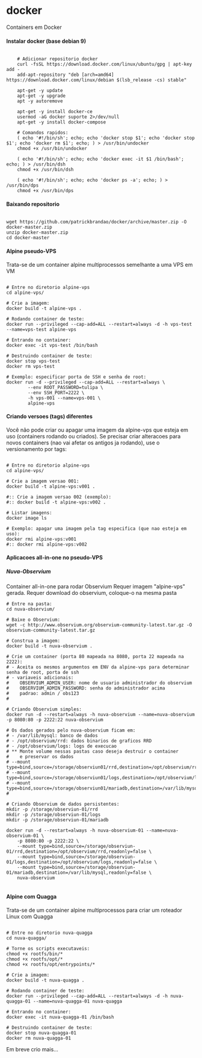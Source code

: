 # docker

Containers em Docker


#### Instalar docker (base debian 9)

```

    # Adicionar repositorio docker
    curl -fsSL https://download.docker.com/linux/ubuntu/gpg | apt-key add -
    add-apt-repository "deb [arch=amd64] https://download.docker.com/linux/debian $(lsb_release -cs) stable"

    apt-get -y update
    apt-get -y upgrade
    apt -y autoremove

    apt-get -y install docker-ce
    usermod -aG docker suporte 2>/dev/null
    apt-get -y install docker-compose

    # Comandos rapidos:
    ( echo '#!/bin/sh'; echo; echo 'docker stop $1'; echo 'docker stop $1'; echo 'docker rm $1'; echo; ) > /usr/bin/undocker
    chmod +x /usr/bin/undocker

    ( echo '#!/bin/sh'; echo; echo 'docker exec -it $1 /bin/bash'; echo; ) > /usr/bin/dsh
    chmod +x /usr/bin/dsh

    ( echo '#!/bin/sh'; echo; echo 'docker ps -a'; echo; ) > /usr/bin/dps
    chmod +x /usr/bin/dps

```


#### Baixando repositorio

```

wget https://github.com/patrickbrandao/docker/archive/master.zip -O docker-master.zip
unzip docker-master.zip
cd docker-master

```


#### Alpine pseudo-VPS

Trata-se de um container alpine multiprocessos semelhante a uma VPS em VM

```

# Entre no diretorio alpine-vps
cd alpine-vps/

# Crie a imagem:
docker build -t alpine-vps .

# Rodando container de teste:
docker run --privileged --cap-add=ALL --restart=always -d -h vps-test --name=vps-test alpine-vps

# Entrando no container:
docker exec -it vps-test /bin/bash

# Destruindo container de teste:
docker stop vps-test
docker rm vps-test

# Exemplo: especificar porta de SSH e senha de root:
docker run -d --privileged --cap-add=ALL --restart=always \
        --env ROOT_PASSWORD=tulipa \
        --env SSH_PORT=2222 \
        -h vps-001 --name=vps-001 \
        alpine-vps

```

#### Criando versoes (tags) diferentes

Você não pode criar ou apagar uma imagem da alpine-vps que esteja em uso (containers rodando ou criados).
Se precisar criar alteracoes para novos containers (nao vai afetar os antigos ja rodando),
use o versionamento por tags:

```

# Entre no diretorio alpine-vps
cd alpine-vps/

# Crie a imagem versao 001:
docker build -t alpine-vps:v001 .

#:: Crie a imagem versao 002 (exemplo):
#:: docker build -t alpine-vps:v002 .

# Listar imagens:
docker image ls

# Exemplo: apagar uma imagem pela tag especifica (que nao esteja em uso):
docker rmi alpine-vps:v001
#:: docker rmi alpine-vps:v002

```


#### Aplicacoes all-in-one no pseudo-VPS

##### Nuva-Observium

Container all-in-one para rodar Observium
Requer imagem "alpine-vps" gerada.
Requer download do observium, coloque-o na mesma pasta

```
# Entre na pasta:
cd nuva-observium/

# Baixe o Observium:
wget -c http://www.observium.org/observium-community-latest.tar.gz -O observium-community-latest.tar.gz

# Construa a imagem:
docker build -t nuva-observium .

# Crie um container (porta 80 mapeada na 8080, porta 22 mapeada na 2222):
# - Aceita os mesmos argumentos em ENV da alpine-vps para determinar senha de root, porta de ssh
# - variaveis adicionais:
#    OBSERVIUM_ADMIN_USER: nome de usuario administrador do observium
#    OBSERVIUM_ADMIN_PASSWORD: senha do administrador acima
#    padrao: admin / obs123
#

# Criando Observium simples:
docker run -d --restart=always -h nuva-observium --name=nuva-observium -p 8080:80 -p 2222:22 nuva-observium

# Os dados gerados pelo nuva-observium ficam em:
# - /var/lib/mysql: banco de dados
# - /opt/observium/rrd: dados binarios de graficos RRD
# - /opt/observium/logs: logs de execucao
# ** Monte volume nessas pastas caso deseja destruir o container
#    e preservar os dados
# --mount type=bind,source=/storage/observiun01/rrd,destination=/opt/observium/rrd,readonly=false
# --mount type=bind,source=/storage/observiun01/logs,destination=/opt/observium/logs,readonly=false
# --mount type=bind,source=/storage/observiun01/mariadb,destination=/var/lib/mysql,readonly=false
# 

# Criando Observium de dados persistentes:
mkdir -p /storage/observiun-01/rrd
mkdir -p /storage/observiun-01/logs
mkdir -p /storage/observiun-01/mariadb

docker run -d --restart=always -h nuva-observium-01 --name=nuva-observium-01 \
    -p 8080:80 -p 2222:22 \
    --mount type=bind,source=/storage/observiun-01/rrd,destination=/opt/observium/rrd,readonly=false \
    --mount type=bind,source=/storage/observiun-01/logs,destination=/opt/observium/logs,readonly=false \
    --mount type=bind,source=/storage/observiun-01/mariadb,destination=/var/lib/mysql,readonly=false \
    nuva-observium


```

#### Alpine com Quagga

Trata-se de um container alpine multiprocessos para criar um roteador Linux com Quagga

```

# Entre no diretorio nuva-quagga
cd nuva-quagga/

# Torne os scripts executaveis:
chmod +x rootfs/bin/*
chmod +x rootfs/opt/*
chmod +x rootfs/opt/entrypoints/*

# Crie a imagem:
docker build -t nuva-quagga .

# Rodando container de teste:
docker run --privileged --cap-add=ALL --restart=always -d -h nuva-quagga-01 --name=nuva-quagga-01 nuva-quagga

# Entrando no container:
docker exec -it nuva-quagga-01 /bin/bash

# Destruindo container de teste:
docker stop nuva-quagga-01
docker rm nuva-quagga-01

```


Em breve crio mais...


